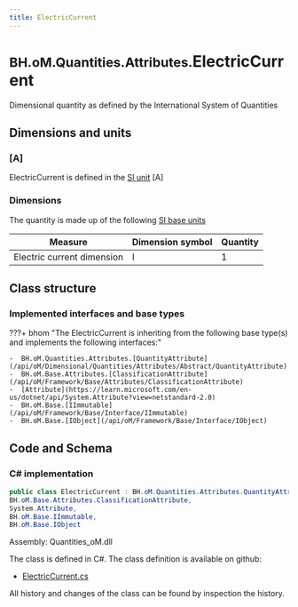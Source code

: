 ```yaml
---
title: ElectricCurrent
---
```


# <small>BH.oM.Quantities.Attributes.</small>**ElectricCurrent**

Dimensional quantity as defined by the International System of Quantities

## Dimensions and units

### [A]

ElectricCurrent is defined in the [SI unit](https://bhom.xyz/documentation/BHoM_oM/BHoM-Units-conventions/) [A]

### Dimensions

The quantity is made up of the following [SI base units](https://en.wikipedia.org/wiki/SI_base_unit)

| Measure        | Dimension symbol | Quantity |
|------------------|--------|----------|
| Electric current dimension |  I  |1  |


## Class structure

### Implemented interfaces and base types

???+ bhom "The ElectricCurrent is inheriting from the following base type(s) and implements the following interfaces:"

    -  BH.oM.Quantities.Attributes.[QuantityAttribute](/api/oM/Dimensional/Quantities/Attributes/Abstract/QuantityAttribute)
    -  BH.oM.Base.Attributes.[ClassificationAttribute](/api/oM/Framework/Base/Attributes/ClassificationAttribute)
    -  [Attribute](https://learn.microsoft.com/en-us/dotnet/api/System.Attribute?view=netstandard-2.0)
    -  BH.oM.Base.[IImmutable](/api/oM/Framework/Base/Interface/IImmutable)
    -  BH.oM.Base.[IObject](/api/oM/Framework/Base/Interface/IObject)




## Code and Schema

### C# implementation

``` C# title="C#"
public class ElectricCurrent : BH.oM.Quantities.Attributes.QuantityAttribute,
BH.oM.Base.Attributes.ClassificationAttribute,
System.Attribute,
BH.oM.Base.IImmutable,
BH.oM.Base.IObject
```

Assembly: Quantities_oM.dll

The class is defined in C#. The class definition is available on github:

- [ElectricCurrent.cs](https://github.com/BHoM/BHoM/blob/develop/Quantities_oM/Attributes\ElectricCurrent.cs)

All history and changes of the class can be found by inspection the history.
